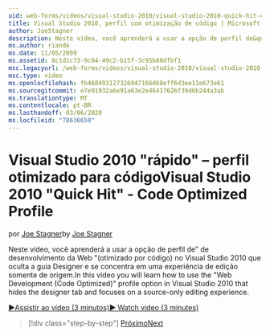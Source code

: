 ```yaml
---
uid: web-forms/videos/visual-studio-2010/visual-studio-2010-quick-hit-code-optimized-profile
title: Visual Studio 2010, perfil com otimização de código | Microsoft Docs
author: JoeStagner
description: Neste vídeo, você aprenderá a usar a opção de perfil de&quot; de desenvolvimento da Web &quot;(com otimização de código) no Visual Studio 2010 que oculta a guia Designer e...
ms.author: riande
ms.date: 11/05/2009
ms.assetid: 8c1d1c73-9c04-49c2-b15f-3c95b80dfbf1
msc.legacyurl: /web-forms/videos/visual-studio-2010/visual-studio-2010-quick-hit-code-optimized-profile
msc.type: video
ms.openlocfilehash: fb468493127326947166d68eff6d3ee11e673e61
ms.sourcegitcommit: e7e91932a6e91a63e2e46417626f39d6b244a3ab
ms.translationtype: MT
ms.contentlocale: pt-BR
ms.lasthandoff: 03/06/2020
ms.locfileid: "78636650"
---
```

# <a name="visual-studio-2010-quick-hit---code-optimized-profile"></a><span data-ttu-id="f35b3-103">Visual Studio 2010 "rápido" – perfil otimizado para código</span><span class="sxs-lookup"><span data-stu-id="f35b3-103">Visual Studio 2010 "Quick Hit" - Code Optimized Profile</span></span>

<span data-ttu-id="f35b3-104">por [Joe Stagner](https://github.com/JoeStagner)</span><span class="sxs-lookup"><span data-stu-id="f35b3-104">by [Joe Stagner](https://github.com/JoeStagner)</span></span>

<span data-ttu-id="f35b3-105">Neste vídeo, você aprenderá a usar a opção de perfil de&quot; de desenvolvimento da Web &quot;(otimizado por código) no Visual Studio 2010 que oculta a guia Designer e se concentra em uma experiência de edição somente de origem.</span><span class="sxs-lookup"><span data-stu-id="f35b3-105">In this video you will learn how to use the &quot;Web Development (Code Optimized)&quot; profile option in Visual Studio 2010 that hides the designer tab and focuses on a source-only editing experience.</span></span> 

[<span data-ttu-id="f35b3-106">&#9654;Assistir ao vídeo (3 minutos)</span><span class="sxs-lookup"><span data-stu-id="f35b3-106">&#9654; Watch video (3 minutes)</span></span>](https://channel9.msdn.com/Blogs/ASP-NET-Site-Videos/visual-studio-2010-quick-hit-code-optimized-profile)

> [!div class="step-by-step"]
> [<span data-ttu-id="f35b3-107">Próximo</span><span class="sxs-lookup"><span data-stu-id="f35b3-107">Next</span></span>](visual-studio-2010-quick-hit-code-search-view-hierarchy.md)
